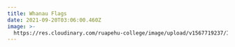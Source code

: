 ```yaml
---
title: Whanau Flags
date: 2021-09-20T03:06:00.460Z
image: >-
  https://res.cloudinary.com/ruapehu-college/image/upload/v1567719237/IMG-6808_tbccwm.jpg
---
```


